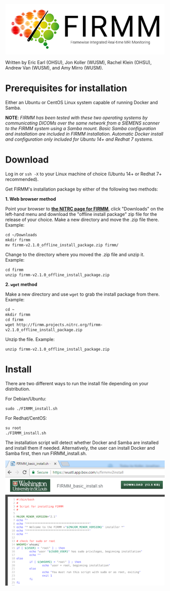 ![Logo](img/FirmmLogo.png)

Written by Eric Earl (OHSU), Jon Koller (WUSM), Rachel Klein (OHSU), Andrew Van (WUSM), and Amy Mirro (WUSM).

# Prerequisites for installation

Either an Ubuntu or CentOS Linux system capable of running Docker and Samba.

**NOTE**: *FIRMM has been tested with these two operating systems by communicating DICOMs over the same network from a SIEMENS scanner to the FIRMM system using a Samba mount.  Basic Samba configuration and installation are included in FIRMM installation.  Automatic Docker install and configuration only included for Ubuntu 14+ and Redhat 7 systems.*

# Download

Log in or `ssh -X` to your Linux machine of choice (Ubuntu 14+ or Redhat 7+ recommended).

Get FIRMM's installation package by either of the following two methods:

**1. Web browser method**

Point your browser to **[the NITRC page for FIRMM](http://www.nitrc.org/projects/firmm)**, click "Downloads" on the left-hand menu and download the "offline install package" zip file for the release of your choice.  Make a new directory and move the .zip file there. Example:

```
cd ~/Downloads
mkdir firmm
mv firmm-v2.1.0_offline_install_package.zip firmm/
```

Change to the directory where you moved the .zip file and unzip it. Example:

```
cd firmm
unzip firmm-v2.1.0_offline_install_package.zip
```

**2. `wget` method**

Make a new directory and use `wget` to grab the install package from there. Example:

```
cd ~
mkdir firmm
cd firmm
wget http://firmm.projects.nitrc.org/firmm-v2.1.0_offline_install_package.zip
```

Unzip the file. Example:

```
unzip firmm-v2.1.0_offline_install_package.zip
```

# Install

There are two different ways to run the install file depending on your distribution.

For Debian/Ubuntu:

```
sudo ./FIRMM_install.sh
```

For Redhat/CentOS:

```
su root
./FIRMM_install.sh
```

The installation script will detect whether Docker and Samba are installed and install them if needed. Alternatively, the user can install Docker and Samba first, then run FIRMM_install.sh.

![FIRMM install script](img/basic_install.png)
